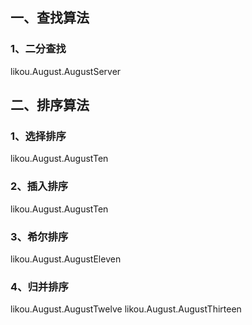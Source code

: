 ## 一、查找算法
### 1、二分查找
likou.August.AugustServer
## 二、排序算法
### 1、选择排序
likou.August.AugustTen
### 2、插入排序
likou.August.AugustTen
### 3、希尔排序
likou.August.AugustEleven
### 4、归并排序
likou.August.AugustTwelve
likou.August.AugustThirteen
